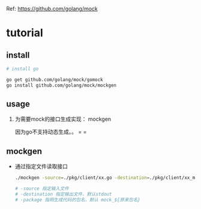 Ref: https://github.com/golang/mock





# tutorial



## install



```sh
# install go

go get github.com/golang/mock/gomock
go install github.com/golang/mock/mockgen
```





## usage



1. 为需要mock的接口生成实现： mockgen

   因为go不支持动态生成。。 = =







## mockgen

* 通过指定文件读取接口

  ```sh
  ./mockgen -source=./pkg/client/xx.go -destination=./pkg/client/xx_mock_test.go -package=client TestInterface1,TestInterface2
  
  # -source 指定输入文件
  # -destination 指定输出文件，默认stdout
  # -package 指明生成代码的包名，默认 mock_${原来包名}
  ```




